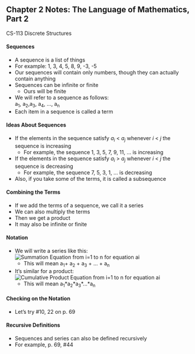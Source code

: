 ## Chapter 2 Notes: The Language of Mathematics, Part 2
CS-113 Discrete Structures  

#### Sequences
- A sequence is a list of things
- For example: 1, 3, 4, 5, 8, 9, -3, -5
- Our sequences will contain only numbers, though they can actually contain anything
- Sequences can be infinite or finite
  - Ours will be finite
- We will refer to a sequence as follows:  
  a<sub>1</sub>, a<sub>2</sub>,a<sub>3</sub>, a<sub>4</sub>, …, a<sub>n</sub>  
- Each item in a sequence is called a term

#### Ideas About Sequences
- If the elements in the sequence satisfy <i>a<sub>i</sub></i> < <i>a<sub>j</sub></i> whenever _i_ < _j_ the sequence is increasing
  - For example, the sequence 1, 3, 5, 7, 9, 11, … is increasing
- If the elements in the sequence satisfy <i>a<sub>i</sub></i> > <i>a<sub>j</sub></i> whenever _i_ < _j_ the sequence is decreasing
  - For example, the sequence 7, 5, 3, 1, … is decreasing
- Also, if you take some of the terms, it is called a subsequence

#### Combining the Terms
- If we add the terms of a sequence, we call it a series
- We can also multiply the terms
- Then we get a product
- It may also be infinite or finite

#### Notation
- We will write a series like this:  
![Summation Equation from i=1 to n for equation ai](https://user-images.githubusercontent.com/47701395/109381040-c02f1e00-788c-11eb-91a9-607d9fde64fa.png)  
  - This will mean a<sub>1</sub>+ a<sub>2</sub> + a<sub>3</sub> + … + a<sub>n</sub>
- It’s similar for a product:  
![Cumulative Product Equation from i=1 to n for equation ai](https://user-images.githubusercontent.com/47701395/109381089-fec4d880-788c-11eb-8b77-1ba869a8e4d2.png)  
  - This will mean a<sub>1</sub>\*a<sub>2</sub>\*a<sub>3</sub>\*...\*a<sub>n</sub>

#### Checking on the Notation
- Let’s try #10, 22 on p. 69

#### Recursive Definitions
- Sequences and series can also be defined recursively
- For example, p. 69, #44
